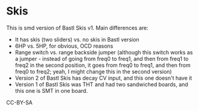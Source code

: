 # Skis

This is smd version of Bastl Skis v1. Main differences are:

* It has skis (two sliders) vs. no skis in Bastl version
* 6HP vs. 5HP, for obvious, OCD reasons
* Range switch vs. range backside jumper (although this switch works as a jumper - instead of going from freq0 to freq1, and then from freq1 to freq2 in the second position, it goes from freq0 to freq1, and then from freq0 to freq2; yeah, I might change this in the second version)
* Version 2 of Bastl Skis has decay CV input, and this one doesn't have it
* Version 1 of Bastl Skis was THT and had two sandwiched boards, and this one is SMT in one board.

CC-BY-SA
